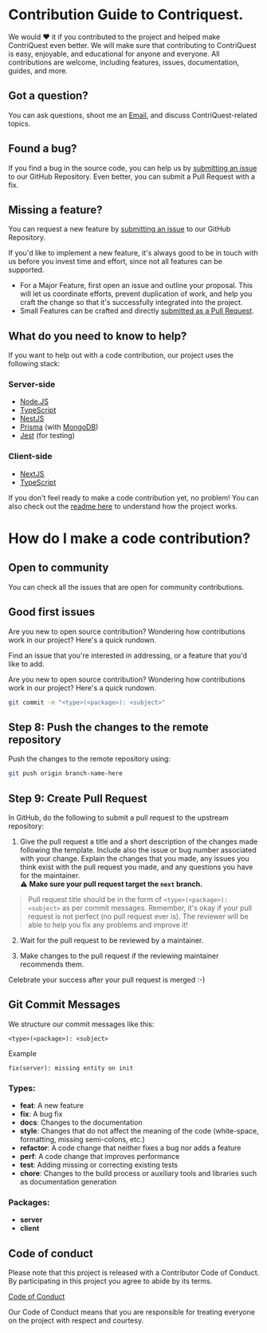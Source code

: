 # Contribution Guide to Contriquest.

We would ❤️ it if you contributed to the project and helped make ContriQuest even better. We will make sure that contributing to ContriQuest is easy, enjoyable, and educational for anyone and everyone. All contributions are welcome, including features, issues, documentation, guides, and more.

## Got a question?

You can ask questions, shoot me an [Email](enockomondi305@gmail.com), and discuss ContriQuest-related topics.
## Found a bug?

If you find a bug in the source code, you can help us by [submitting an issue](https://github.com/Trend20/ContriQuest/issues/new) to our GitHub Repository. Even better, you can submit a Pull Request with a fix.

## Missing a feature?

You can request a new feature by [submitting an issue](https://github.com/Trend20/ContriQuest/issues/new) to our GitHub Repository.

If you'd like to implement a new feature, it's always good to be in touch with us before you invest time and effort, since not all features can be supported.

- For a Major Feature, first open an issue and outline your proposal. This will let us coordinate efforts, prevent duplication of work, and help you craft the change so that it's successfully integrated into the project.
- Small Features can be crafted and directly [submitted as a Pull Request](#submit-pr).

## What do you need to know to help?

If you want to help out with a code contribution, our project uses the following stack:

### Server-side

- [Node.JS](https://nodejs.org/)
- [TypeScript](https://www.typescriptlang.org/docs)
- [NestJS](https://docs.nestjs.com/)
- [Prisma](https://www.prisma.io/docs/) (with [MongoDB](https://www.mongodb.com/))
- [Jest](https://docs.nestjs.com/fundamentals/testing) (for testing)

### Client-side

- [NextJS](https://nextjs.org/)
- [TypeScript](https://www.typescriptlang.org/docs)

If you don't feel ready to make a code contribution yet, no problem! You can also check out the [readme here](https://github.com/Trend20/ContriQuest/blob/main/README.md) to understand how the project works.

# <a name="submit-pr"></a> How do I make a code contribution?

## Open to community

You can check all the issues that are open for community contributions.

## Good first issues

Are you new to open source contribution? Wondering how contributions work in our project? Here's a quick rundown.

Find an issue that you're interested in addressing, or a feature that you'd like to add.

Are you new to open source contribution? Wondering how contributions work in our project? Here's a quick rundown.

```sh
git commit -m "<type>(<package>): <subject>"
```

## Step 8: Push the changes to the remote repository

Push the changes to the remote repository using:

```sh
git push origin branch-name-here
```

## Step 9: Create Pull Request

In GitHub, do the following to submit a pull request to the upstream repository:

1.  Give the pull request a title and a short description of the changes made following the template. Include also the issue or bug number associated with your change. Explain the changes that you made, any issues you think exist with the pull request you made, and any questions you have for the maintainer.  <br/> ⚠️ **Make sure your pull request target the `next` branch.**
 
  > Pull request title should be in the form of `<type>(<package>): <subject>` as per commit messages.
Remember, it's okay if your pull request is not perfect (no pull request ever is). The reviewer will be able to help you fix any problems and improve it!

2.  Wait for the pull request to be reviewed by a maintainer.

3.  Make changes to the pull request if the reviewing maintainer recommends them.

Celebrate your success after your pull request is merged :-)

## Git Commit Messages

We structure our commit messages like this:

```
<type>(<package>): <subject>
```

Example

```
fix(server): missing entity on init
```

### Types:

- **feat**: A new feature
- **fix**: A bug fix
- **docs**: Changes to the documentation
- **style**: Changes that do not affect the meaning of the code (white-space, formatting, missing semi-colons, etc.)
- **refactor**: A code change that neither fixes a bug nor adds a feature
- **perf**: A code change that improves performance
- **test**: Adding missing or correcting existing tests
- **chore**: Changes to the build process or auxiliary tools and libraries such as documentation generation

### Packages:

- **server**
- **client**

[//]: # (- **data-service-gen**)

## Code of conduct

Please note that this project is released with a Contributor Code of Conduct. By participating in this project you agree to abide by its terms.

[Code of Conduct](https://github.com/amplication/amplication/blob/master/CODE_OF_CONDUCT.md)

Our Code of Conduct means that you are responsible for treating everyone on the project with respect and courtesy.

